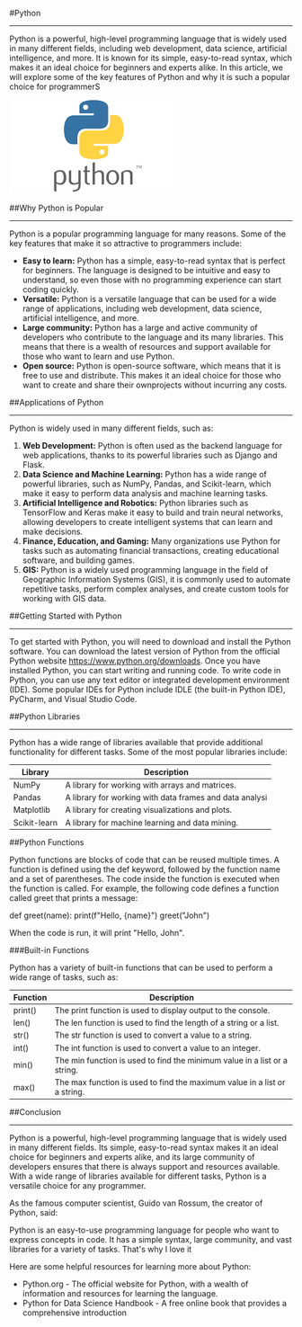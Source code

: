 #Python
_________________
Python is a powerful, high-level programming language that is widely used in many different fields, including web development, data science, artificial intelligence, and more. It is known for its simple, easy-to-read syntax, which makes it an ideal choice for beginners and experts alike. In this article, we will explore some of the key features of Python and why it is such a popular choice for programmerS

 ![Imagen](/PYTHN.png)

##Why Python is Popular
_________________
Python is a popular programming language for many reasons. Some of the key features that make it so attractive to programmers include:
- **Easy to learn:** Python has a simple, easy-to-read syntax that is perfect for beginners. The language is designed to be intuitive and easy to understand, so even those with no programming experience can start coding quickly.
- **Versatile:** Python is a versatile language that can be used for a wide range of applications, including web development, data science, artificial intelligence, and more.
- **Large community:** Python has a large and active community of developers who contribute to the language and its many libraries. This means that there is a wealth of resources and support available for those who want to learn and use Python.
- **Open source:** Python is open-source software, which means that it is free to use and distribute. This makes it an ideal choice for those who want to create and share their ownprojects without incurring any costs.

##Applications of Python
_________________
Python is widely used in many different fields, such as:
1. **Web Development:** Python is often used as the backend language for web applications, thanks to its powerful libraries such as Django and Flask.
2. **Data Science and Machine Learning:** Python has a wide range of powerful libraries, such as NumPy, Pandas, and Scikit-learn, which make it easy to perform data analysis and machine learning tasks.
3. **Artificial Intelligence and Robotics:** Python libraries such as TensorFlow and Keras make it easy to build and train neural networks, allowing developers to create intelligent systems that can learn and make decisions.
4. **Finance, Education, and Gaming:** Many organizations use Python for tasks such as automating financial transactions, creating educational software, and building games.
5. **GIS:** Python is a widely used programming language in the field of Geographic Information Systems (GIS), it is commonly used to automate repetitive tasks, perform complex analyses, and create custom tools for working with GIS data.

##Getting Started with Python
_________________
To get started with Python, you will need to download and install the Python software. You can download the latest version of Python from the official Python website https://www.python.org/downloads. Once you have installed Python, you can start writing and running code.
To write code in Python, you can use any text editor or integrated development environment (IDE).
Some popular IDEs for Python include IDLE (the built-in Python IDE), PyCharm, and Visual Studio Code.

##Python Libraries
_________________
Python has a wide range of libraries available that provide additional functionality for different tasks. Some of the most popular libraries include:

| Library | Description | 
|----------|----------|
| NumPy  | A library for working with arrays and matrices.  
| Pandas   | A library for working with data frames and data analysi  |
| Matplotlib   | A library for creating visualizations and plots.   | 
| Scikit-learn  | A library for machine learning and data mining.   | 

##Python Functions

Python functions are blocks of code that can be reused  multiple times. A function is defined using the def  keyword, followed by the function name and a set of parentheses. The code inside the function is executed when the function is called.
For example, the following code defines a function called greet that prints a message:

def greet(name):
    print(f"Hello, {name}")
greet("John")

When the code is run, it will print "Hello, John".

###Built-in Functions

Python has a variety of built-in functions that can be used to perform a wide range of tasks, such as:

| Function  | Description | 
|----------|----------|
| print()   | The print function is used to display output to the console.   |
|len()   | The len function is used to find the length of a string or a list.   | 
| str()    | The str function is used to convert a value to a string.   | 
|int()   | The int function is used to convert a value to an integer.  | 
| min()   | The min function is used to find the minimum value in a list or a string.   | 
| max()    | The max function is used to find the maximum value in a list or a string.   | 

##Conclusion
_________________
Python is a powerful, high-level programming language that is widely used in many different fields. Its simple, easy-to-read syntax makes it an ideal choice for beginners and experts alike, and its large community of developers ensures that there is always support and resources available. With a wide range of libraries available for different tasks, Python is a versatile choice for any programmer.

As the famous computer scientist, Guido van Rossum, the creator of Python, said:

Python is an easy-to-use programming language for people who want to express concepts in code. It has a simple syntax, large community, and vast libraries for a variety of tasks. That's why I love it


Here are some helpful resources for learning more about Python:
- Python.org - The official website for Python, with a wealth of information and resources for
learning the language.
- Python for Data Science Handbook - A free online book that provides a comprehensive
introduction
